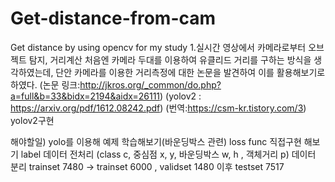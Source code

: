 # Get-distance-from-cam
Get distance by using opencv for my study
1.실시간 영상에서 카메라로부터 오브젝트 탐지, 거리계산
처음엔 카메라 두대를 이용하여 유클리드 거리를 구하는 방식을 생각하였는데, 단안 카메라를 이용한 거리측정에 대한 논문을 발견하여 이를 활용해보기로 하였다.
(논문 링크:http://jkros.org/_common/do.php?a=full&b=33&bidx=2194&aidx=26111)
(yolov2 : https://arxiv.org/pdf/1612.08242.pdf)
(번역:https://csm-kr.tistory.com/3)
yolov2구현


해야할일) yolo를 이용해 예제 학습해보기(바운딩박스 관련)
loss func 직접구현 해보기
label 데이터 전처리 (class c, 중심점 x, y, 바운딩박스 w, h , 객체거리 p)
데이터 분리 trainset 7480 -> trainset 6000 , validset 1480
이후 testset 7517
